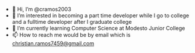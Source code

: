 - 👋 Hi, I’m @cramos2003
- 👀 I’m interested in becoming a part time developer while I go to college and a fulltime developer after I graduate college
- 🌱 I’m currently learning Computer Science at Modesto Junior College
- 📫 How to reach me would be by email which is christian.ramos7459@gmail.com


